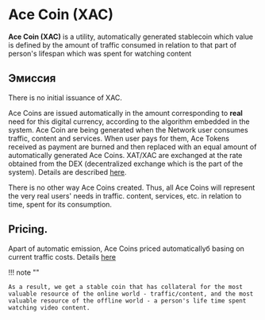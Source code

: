 # Ace Coin (XAC)


**Ace Coin (XAC)** is a utility, automatically generated stablecoin which value is defined by the amount of traffic consumed in relation to that part of person's lifespan which was spent for watching content

## Эмиссия

There is no initial issuance of XAC.

Ace Coins are issued automatically in the amount corresponding to **real** need for this digital currency, according to the algorithm embedded in the system. Ace Coin are being generated when the Network user consumes traffic, content and services. When user pays for them, Ace Tokens received as payment are burned and then replaced with an equal amount of automatically generated Ace Coins. XAT/XAC are exchanged at the rate obtained from the DEX (decentralized exchange which is the part of the system). Details are described [here][2].

There is no other way Ace Coins created. Thus, all Ace Coins will represent the very real users' needs in traffic. content, services, etc. in relation to time, spent for its consumption.


## Pricing.

Apart of automatic emission, Ace Coins priced automaticallyб basing on current traffic costs.  Details [here][3]

!!! note ""

    As a result, we get a stable coin that has collateral for the most valuable resource of the online world - traffic/content, and the most valuable resource of the offline world - a person's life time spent watching video content.



[1]: ../glossary/system-smart-contracts.md
[2]: ../system-tokens/xac-emission.md
[3]: ../traffic-payments/traffic-price.md
